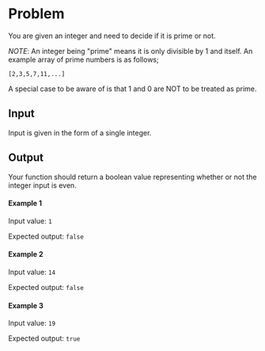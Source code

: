 # Problem
You are given an integer and need to decide if it is
prime or not.

*NOTE*: An integer being "prime" means it is only
divisible by 1 and itself. An example array of prime
numbers is as follows;

`[2,3,5,7,11,...]`

A special case to be aware of is that 1 and 0 are NOT
to be treated as prime.

## Input
Input is given in the form of a single integer.

## Output
Your function should return a boolean value representing
whether or not the integer input is even.

#### Example 1

Input value: `1`

Expected output: `false`

#### Example 2

Input value: `14`

Expected output: `false`

#### Example 3

Input value: `19`

Expected output: `true`